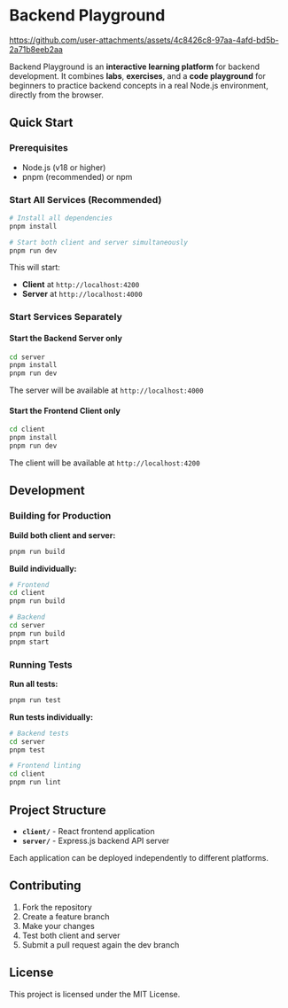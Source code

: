 # Backend Playground


https://github.com/user-attachments/assets/4c8426c8-97aa-4afd-bd5b-2a71b8eeb2aa


Backend Playground is an **interactive learning platform** for backend development.
It combines **labs**, **exercises**, and a **code playground** for beginners to practice backend concepts in a real Node.js environment, directly from the browser.

## Quick Start

### Prerequisites
- Node.js (v18 or higher)
- pnpm (recommended) or npm

### Start All Services (Recommended)
```bash
# Install all dependencies
pnpm install

# Start both client and server simultaneously
pnpm run dev
```

This will start:
- **Client** at `http://localhost:4200`
- **Server** at `http://localhost:4000`

### Start Services Separately

#### Start the Backend Server only
```bash
cd server
pnpm install
pnpm run dev
```
The server will be available at `http://localhost:4000`

#### Start the Frontend Client only
```bash
cd client
pnpm install
pnpm run dev
```
The client will be available at `http://localhost:4200`


## Development

### Building for Production

**Build both client and server:**
```bash
pnpm run build
```

**Build individually:**
```bash
# Frontend
cd client
pnpm run build

# Backend
cd server
pnpm run build
pnpm start
```

### Running Tests

**Run all tests:**
```bash
pnpm run test
```

**Run tests individually:**
```bash
# Backend tests
cd server
pnpm test

# Frontend linting
cd client
pnpm run lint
```

## Project Structure

- **`client/`** - React frontend application
- **`server/`** - Express.js backend API server

Each application can be deployed independently to different platforms.

## Contributing

1. Fork the repository
2. Create a feature branch
3. Make your changes
4. Test both client and server
5. Submit a pull request again the dev branch

## License

This project is licensed under the MIT License.
